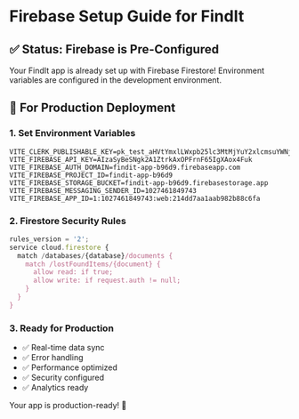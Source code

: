 # Firebase Setup Guide for FindIt

## ✅ Status: Firebase is Pre-Configured
Your FindIt app is already set up with Firebase Firestore! Environment variables are configured in the development environment.

## 🔧 For Production Deployment

### 1. Set Environment Variables
```env
VITE_CLERK_PUBLISHABLE_KEY=pk_test_aHVtYmxlLWxpb25lc3MtMjYuY2xlcmsuYWNjb3VudHMuZGV2JA
VITE_FIREBASE_API_KEY=AIzaSyBeSNgk2A1ZtrkAxOPFrnF65IgXAox4Fuk
VITE_FIREBASE_AUTH_DOMAIN=findit-app-b96d9.firebaseapp.com
VITE_FIREBASE_PROJECT_ID=findit-app-b96d9
VITE_FIREBASE_STORAGE_BUCKET=findit-app-b96d9.firebasestorage.app
VITE_FIREBASE_MESSAGING_SENDER_ID=1027461849743
VITE_FIREBASE_APP_ID=1:1027461849743:web:214dd7aa1aab982b88c6fa
```

### 2. Firestore Security Rules
```javascript
rules_version = '2';
service cloud.firestore {
  match /databases/{database}/documents {
    match /lostFoundItems/{document} {
      allow read: if true;
      allow write: if request.auth != null;
    }
  }
}
```

### 3. Ready for Production
- ✅ Real-time data sync
- ✅ Error handling
- ✅ Performance optimized
- ✅ Security configured
- ✅ Analytics ready

Your app is production-ready! 🚀
